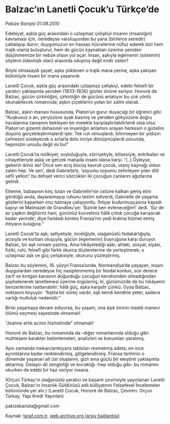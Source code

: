 # Balzac’ın Lanetli Çocuk’u Türkçe’de

*Pakize Barışta 01.08.2010*

<div class="yazi"><p>Edebiyat, aşkla güç arasındaki o uzlaşmaz çelişkiyi insanın (insanlığın) kavraması için, neredeyse varoluşundan bu yana (binlerce senedir) çabalayıp durur; duygumuzun en hassas hücrelerine nüfuz ederek bizi hem trajik olanla buluşturur, hem de gücün kaynakları üzerine yeniden düşünmemize bir nebze olsun yol açar. İnsan, aşkıyla egemenin (sistemin) söylemi (ideolojik olan) arasında sıkışmış değil midir zaten?</p>
<p>Böyle olmasaydı şayet; aşka yüklenen o trajik mana yerine, aşka yakışan bütünüyle insani bir mana yaşanırdı. </p>
<p>Lanetli Çocuk, aşkla güç arasındaki uzlaşmaz çelişkiyi, edebi-felsefi bir yaratıcı yaklaşımla yeniden (1833-1836) gözler önüne seriyor. Honoré de Balzac, gücün çirkinliğini, çirkinliğin de gücünü anlatıyor bu çok yönlü okunabilecek romanında; aşkın çiçeklerini yolan bir zalim olarak.</p>
<p>Balzac, aşkın manası hususunda, Platon’un gurur duyacağı bir öğrenci gibi: “Kuşkusuz o an, yeryüzüne ayak basmış ve yeniden gökyüzüne doğru havalanma zamanını bekleyen bir melekle karşılaştırılabilirlerdi olsa olsa. Platon’un gizemli dehasının ve insanlığın anlamını arayan herkesin o güzelim düşünü gerçekleştirmişlerdi işte: Tek ruh olmuşlardı, bilinmeyen bir yıldızın çehresini süsleyecek o sırlarla dolu inciye dönüşmüşlerdi sonunda, hepimizin umudu değil mi bu!”</p>
<p>Lanetli Çocuk’ta mülkiyet; soyluluğuyla, zürriyetiyle, kilisesiyle, entrikaları ve cinayetleriyle aşka ve gerçek manada insani olana karşı: “(..) Öyleyse, geberin ikiniz de! Önce sen eciş bücüş kavruk çocuk, utanç kaynağı oldun zaten hep. Ve sen’, dedi Gabrielle’e, ‘soyumu sopumu zehirleyen yılan dilli sefil yelloz!’ bu dehşet verici sözcükler iki çocuğun canlarını ağızlarına getirdi. </p>
<p>Etienne, babasının kılıç tutan ve Gabrielle’nin üstüne kalkan geniş elini gördüğü anda, dayanamayıp ruhunu teslim ediverdi, Gabrielle de yaşama gözlerini kaparken onu tutmaya çalışıyordu. İhtiyar kudurmuşçasına kapadı kapıyı ve Matmazel de Grandlieu’ye: ‘Sizinle ben evleneceğim!’ dedi. ‘Siz de az çapkın değilsiniz hani, gücünüz kuvvetiniz hâlâ çoluk çocuğa karışacak kadar yerinde’, diye fısıldadı kontes Fransa’nın yedi kralına hizmet etmiş ihtiyarın kulağına.”</p>
<p>Lanetli Çocuk’ta aşk; safiyetiyle, inceliğiyle, olağanüstü fedakârlığıyla, acısıyla ve kurban oluşuyla, gücün (egemenin) buyruğuna karşı duruyor. Balzac, bir aşk romanı yazmış. Ama hikâyelediği aşkı; ahlaki, sosyal, siyasi, fiziki, ruhi, felsefi gibi farklı okuma düzlemlerine de yerleştirerek; o uzlaşmaz aşk ve güç çelişkisiyle, okurunu yüzleştirmiş.</p>
<p>Balzac bu söylemini, 16. yüzyıl Fransa’sında, Normandiya’da yaşayan, insani duygulardan neredeyse hiç nasiplenmemiş bir feodal kontun, son derece zarif ve kırılgan karısının doğurduğu çocuğun kendisinden olmadığından şüphelenerek lanetlemesi üzerine örgülemiş; ki, günümüzde de bu hikâyenin benzerlerine rastlanabilir; hâlâ güç, aşka karşıdır çünkü. Oysa Balzac, noktasını koyuyor: “Aşkta bir süreç vardır, aşk kendi kendine yeter, sadece varlığı mutluluk nedenidir.”</p>
<p>Birisi yaşamaya devam ediyorsa, bu yaşam, ona âşık birinin maddi manevi ölümü seçmesi sayesinde olmamalı! </p>
<p>“Jeanne artık acının hizmetinde” olmamalı!</p>
<p>Honoré de Balzac, bu romanında da –diğer romanlarında olduğu gibi- muhteşem karakter betimlemeleri, analizleri ve konumları yaratmış. </p>
<p>Aynı zamanda mekan/ambiyans tabloları resmetmiş adeta; en ince ayrıntılarına kadar renklendirmiş, gölgelendirmiş. Fransa tarihinin o dönemde yaşanan alt üst oluşlarını, gizli ama güçlü bir eleştirel yaklaşımla aktarmış. Detaycı dil zenginliği ve kıvraklığı -hep olduğu gibi- bu romanını okurken de edebi bir haz veriyor insana.</p>
<p>(Orçun Türkay’ın olağanüstü yaratıcı ve başarılı çevirisiyle yayınlanan Lanetli Çocuk, Balzac’ın İnsanlık Güldürüsü adlı külliyatının Felsefesel İncelemeler bölümünde yer alır.) (Lanetli Çocuk, Honoré de Balzac, Çeviren: Orçun Türkay, Yapı Kredi Yayınları)</p>
<p>pakizebarista@gmail.com</p>
</div>

Kaynak: [taraf.com.tr](http://www.taraf.com.tr:80/pakize-barista/makale-balzac-in-lanetli-cocuk-u-turkce-de.htm), [web.archive.org (arşiv bağlantısı)](http://web.archive.org/web/20100803000225/http://www.taraf.com.tr:80/pakize-barista/makale-balzac-in-lanetli-cocuk-u-turkce-de.htm)
